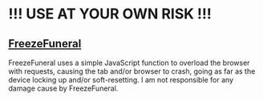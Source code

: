# !!! USE AT YOUR OWN RISK !!!

## [FreezeFuneral](https://freezefuneral.github.io)
FreezeFuneral uses a simple JavaScript function to overload the browser with requests, causing the tab and/or browser to crash, going as far as the device locking up and/or soft-resetting. I am not responsible for any damage cause by FreezeFuneral.
